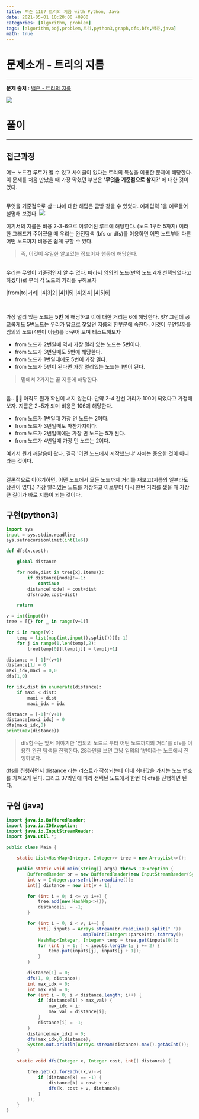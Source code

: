 ```yaml
---
title: 백준 1167 트리의 지름 with Python, Java
date: 2021-05-01 10:20:00 +0900
categories: [Algorithm, problem]
tags: [algorithm,boj,problem,트리,python3,graph,dfs,bfs,백준,java]
math: true
---
```


# 문제소개 - 트리의 지름
---
__문제 출처__ : [백준 - 트리의 지름](https://www.acmicpc.net/problem/1167)

<img src="/assets/img/problems/boj1167.JPG">

# 풀이
---
## 접근과정

어느 노드건 루트가 될 수 있고 사이클이 없다는 트리의 특성을 이용한 문제에 해당한다. 이 문제를 처음 만났을 때 가장 막혔던 부분은 __'무엇을 기준점으로 삼지?'__ 에 대한 것이었다.

<br>
무엇을 기준점으로 삼느냐에 대한 해답은 금방 찾을 수 있었다. 예제입력 1을 예로들어 설명해 보겠다.

<img src="/assets/img/problems/boj1167-2.JPG">

여기서의 지름은 비용 2-3-6으로 이루어진 루트에 해당한다. (노드 1부터 5까지) 이러한 그래프가 주어졌을 때 우리는 완전탐색 (bfs or dfs)를 이용하면 어떤 노드부터 다른 어떤 노드까지 비용은 쉽게 구할 수 있다.
> 즉, 이것이 유일한 알고있는 정보이자 행동에 해당한다.

<br>
우리는 무엇이 기준점인지 알 수 없다. 따라서 임의의 노드(만약 노드 4가 선택되었다고 하겠다)로 부터 각 노드의 거리를 구해보자

|from|to|거리|
|4|3|2|
|4|1|5|
|4|2|4|
|4|5|6|

<br>

가장 멀리 있는 노드는 __5번__ 에 해당하고 이에 대한 거리는 6에 해당한다. 엇? 그런데 공교롭게도 5번노드는 우리가 답으로 찾았던 지름의 한부분에 속한다. 이것이 우연일까를 임의의 노드(4번이 아닌)를 바꾸어 보며 테스트해보자

- from 노드가 2번일때 역시 가장 멀리 있는 노드는 5번이다.
- from 노드가 3번일때도 5번에 해당한다.
- from 노드가 1번일때에도 5번이 가장 멀다.
- from 노드가 5번이 된다면 가장 멀리있는 노드는 1번이 된다.

> 밑에서 2가지는 곧 지름에 해당한다.

<br>
음.. 🙍‍♂️ 아직도 뭔가 확신이 서지 않는다. 만약 2-4 간선 거리가 100이 되었다고 가정해보자. 지름은 2~5가 되며 비용은 106에 해당한다.

- from 노드가 1번일때 가장 먼 노드는 2이다.
- from 노드가 3번일때도 마찬가지이다.
- from 노드가 2번일때에는 가장 먼 노드는 5가 된다.
- from 노드가 4번일때 가장 먼 노드는 2이다.

여기서 뭔가 깨달음이 왔다. 결국 '어떤 노드에서 시작했느냐' 자체는 중요한 것이 아니라는 것이다.

<br>
결론적으로 이야기하면, 어떤 노드에서 모든 노드까지 거리를 재보고(지름의 일부라도 상관이 없다.) 가장 멀리있는 노드를 저장하고 이로부터 다시 한번 거리를 쟀을 때 가장 큰 길이가 바로 지름이 되는 것이다.

## 구현(python3)
```python
import sys
input = sys.stdin.readline
sys.setrecursionlimit(int(1e6))

def dfs(x,cost):

    global distance

    for node,dist in tree[x].items():
        if distance[node]!=-1:
            continue
        distance[node] = cost+dist
        dfs(node,cost+dist)

    return

v = int(input())
tree = [{} for _ in range(v+1)]

for i in range(v):
    temp = list(map(int,input().split()))[:-1]
    for j in range(1,len(temp),2):
        tree[temp[0]][temp[j]] = temp[j+1]

distance = [-1]*(v+1)
distance[1] = 0
maxi_idx,maxi = 0,0
dfs(1,0)

for idx,dist in enumerate(distance):
    if maxi < dist:
        maxi = dist
        maxi_idx = idx

distance = [-1]*(v+1)
distance[maxi_idx] = 0
dfs(maxi_idx,0)
print(max(distance))
```
> dfs함수는 앞서 이야기한 '임의의 노드로 부터 어떤 노드까지의 거리'를 dfs를 이용한 완전 탐색을 진행한다. 28라인을 보면 그냥 임의의 1번이라는 노드에서 진행하였다.

dfs를 진행하면서 distance 라는 리스트가 작성되는데 이때 최대값을 가지는 노드 번호를 가져오게 된다. 그리고 37라인에 따라 선택된 노드에서 한번 더 dfs를 진행하면 된다.

## 구현 (java)
```java
import java.io.BufferedReader;
import java.io.IOException;
import java.io.InputStreamReader;
import java.util.*;

public class Main {

    static List<HashMap<Integer, Integer>> tree = new ArrayList<>();

    public static void main(String[] args) throws IOException {
        BufferedReader br = new BufferedReader(new InputStreamReader(System.in));
        int v = Integer.parseInt(br.readLine());
        int[] distance = new int[v + 1];

        for (int i = 0; i <= v; i++) {
            tree.add(new HashMap<>());
            distance[i] = -1;
        }

        for (int i = 0; i < v; i++) {
            int[] inputs = Arrays.stream(br.readLine().split(" "))
                            .mapToInt(Integer::parseInt).toArray();
            HashMap<Integer, Integer> temp = tree.get(inputs[0]);
            for (int j = 1; j < inputs.length-1; j += 2) {
                temp.put(inputs[j], inputs[j + 1]);
            }
        }

        distance[1] = 0;
        dfs(1, 0, distance);
        int max_idx = 0;
        int max_val = 0;
        for (int i = 0; i < distance.length; i++) {
            if (distance[i] > max_val) {
                max_idx = i;
                max_val = distance[i];
            }
            distance[i] = -1;
        }
        distance[max_idx] = 0;
        dfs(max_idx,0,distance);
        System.out.println(Arrays.stream(distance).max().getAsInt());
    }

    static void dfs(Integer x, Integer cost, int[] distance) {

        tree.get(x).forEach((k,v)->{
            if (distance[k] == -1) {
                distance[k] = cost + v;
                dfs(k, cost + v, distance);
            }
        });
    }
}
```